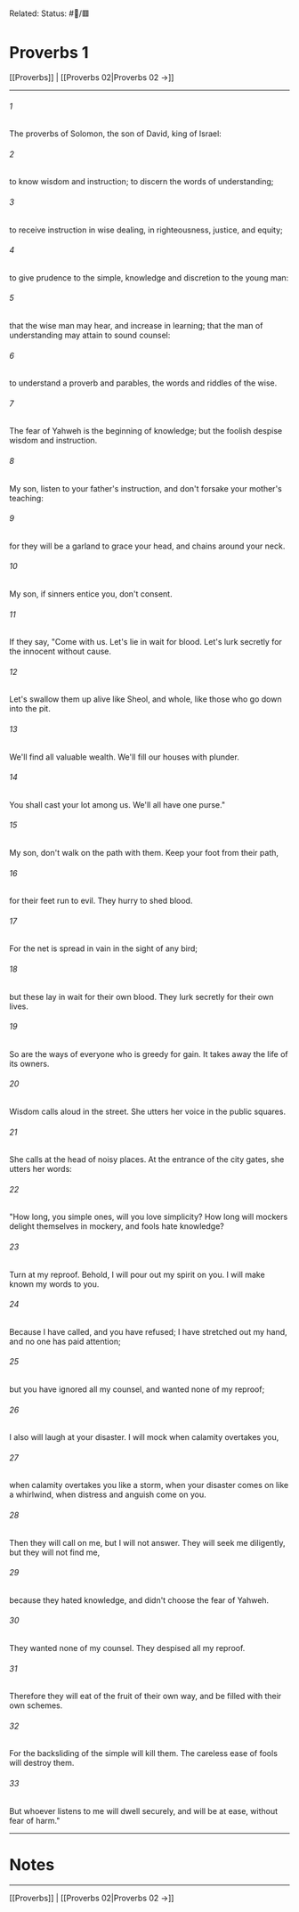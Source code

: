 Related:
Status: #📖/🟥
# Proverbs 1

[[Proverbs]] | [[Proverbs 02|Proverbs 02 →]]
***



###### 1 
The proverbs of Solomon, the son of David, king of Israel: 

###### 2 
to know wisdom and instruction; to discern the words of understanding; 

###### 3 
to receive instruction in wise dealing, in righteousness, justice, and equity; 

###### 4 
to give prudence to the simple, knowledge and discretion to the young man: 

###### 5 
that the wise man may hear, and increase in learning; that the man of understanding may attain to sound counsel: 

###### 6 
to understand a proverb and parables, the words and riddles of the wise. 

###### 7 
The fear of Yahweh is the beginning of knowledge; but the foolish despise wisdom and instruction. 

###### 8 
My son, listen to your father's instruction, and don't forsake your mother's teaching: 

###### 9 
for they will be a garland to grace your head, and chains around your neck. 

###### 10 
My son, if sinners entice you, don't consent. 

###### 11 
If they say, "Come with us. Let's lie in wait for blood. Let's lurk secretly for the innocent without cause. 

###### 12 
Let's swallow them up alive like Sheol, and whole, like those who go down into the pit. 

###### 13 
We'll find all valuable wealth. We'll fill our houses with plunder. 

###### 14 
You shall cast your lot among us. We'll all have one purse." 

###### 15 
My son, don't walk on the path with them. Keep your foot from their path, 

###### 16 
for their feet run to evil. They hurry to shed blood. 

###### 17 
For the net is spread in vain in the sight of any bird; 

###### 18 
but these lay in wait for their own blood. They lurk secretly for their own lives. 

###### 19 
So are the ways of everyone who is greedy for gain. It takes away the life of its owners. 

###### 20 
Wisdom calls aloud in the street. She utters her voice in the public squares. 

###### 21 
She calls at the head of noisy places. At the entrance of the city gates, she utters her words: 

###### 22 
"How long, you simple ones, will you love simplicity? How long will mockers delight themselves in mockery, and fools hate knowledge? 

###### 23 
Turn at my reproof. Behold, I will pour out my spirit on you. I will make known my words to you. 

###### 24 
Because I have called, and you have refused; I have stretched out my hand, and no one has paid attention; 

###### 25 
but you have ignored all my counsel, and wanted none of my reproof; 

###### 26 
I also will laugh at your disaster. I will mock when calamity overtakes you, 

###### 27 
when calamity overtakes you like a storm, when your disaster comes on like a whirlwind, when distress and anguish come on you. 

###### 28 
Then they will call on me, but I will not answer. They will seek me diligently, but they will not find me, 

###### 29 
because they hated knowledge, and didn't choose the fear of Yahweh. 

###### 30 
They wanted none of my counsel. They despised all my reproof. 

###### 31 
Therefore they will eat of the fruit of their own way, and be filled with their own schemes. 

###### 32 
For the backsliding of the simple will kill them. The careless ease of fools will destroy them. 

###### 33 
But whoever listens to me will dwell securely, and will be at ease, without fear of harm."

---
# Notes


***
[[Proverbs]] | [[Proverbs 02|Proverbs 02 →]]

